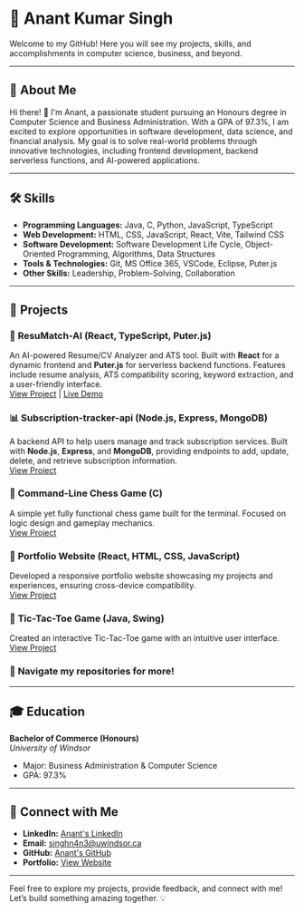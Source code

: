 # 🚀 **Anant Kumar Singh**

Welcome to my GitHub! Here you will see my projects, skills, and accomplishments in computer science, business, and beyond.

---

## 📜 **About Me**

Hi there! 👋 I'm Anant, a passionate student pursuing an Honours degree in Computer Science and Business Administration. With a GPA of 97.3%, I am excited to explore opportunities in software development, data science, and financial analysis. My goal is to solve real-world problems through innovative technologies, including frontend development, backend serverless functions, and AI-powered applications.

---

## 🛠 **Skills**

- **Programming Languages:** Java, C, Python, JavaScript, TypeScript  
- **Web Development:** HTML, CSS, JavaScript, React, Vite, Tailwind CSS  
- **Software Development:** Software Development Life Cycle, Object-Oriented Programming, Algorithms, Data Structures  
- **Tools & Technologies:** Git, MS Office 365, VSCode, Eclipse, Puter.js  
- **Other Skills:** Leadership, Problem-Solving, Collaboration  

---

## 📂 **Projects**

### 🤖 **ResuMatch-AI** (React, TypeScript, Puter.js)  
An AI-powered Resume/CV Analyzer and ATS tool. Built with **React** for a dynamic frontend and **Puter.js** for serverless backend functions. Features include resume analysis, ATS compatibility scoring, keyword extraction, and a user-friendly interface.  
[View Project](https://github.com/techo-anant/ResuMatch-AI) | [Live Demo](https://resu-match-ai.vercel.app)

### 📊 **Subscription-tracker-api** (Node.js, Express, MongoDB)  
A backend API to help users manage and track subscription services. Built with **Node.js**, **Express**, and **MongoDB**, providing endpoints to add, update, delete, and retrieve subscription information.  
[View Project](https://github.com/techo-anant/Subscription-tracker-api)

### 🧩 **Command-Line Chess Game** (C)  
A simple yet fully functional chess game built for the terminal. Focused on logic design and gameplay mechanics.  
[View Project](https://github.com/techo-anant/Command_Line_Chess/blob/main/chess.c)

### 🎨 **Portfolio Website** (React, HTML, CSS, JavaScript)  
Developed a responsive portfolio website showcasing my projects and experiences, ensuring cross-device compatibility.  
[View Project](https://github.com/techo-anant/anant-portfolio)

### 📁 **Tic-Tac-Toe Game** (Java, Swing)  
Created an interactive Tic-Tac-Toe game with an intuitive user interface.  
[View Project](https://github.com/techo-anant/Tic-Tac-Toe/blob/main/tttJframe.java)

### 🔎 **Navigate my repositories for more!**

---

## 🎓 **Education**

**Bachelor of Commerce (Honours)**  
*University of Windsor*  
- Major: Business Administration & Computer Science  
- GPA: 97.3%  

---

## 🤝 **Connect with Me**

- **LinkedIn:** [Anant's LinkedIn](https://www.linkedin.com/in/anantk-singh/)  
- **Email:** [singhn4n3@uwindsor.ca](mailto:singhn4n3@uwindsor.ca)  
- **GitHub:** [Anant's GitHub](https://github.com/techo-anant)  
- **Portfolio:** [View Website](https://techo-anant.github.io/anant-portfolio/)

---

Feel free to explore my projects, provide feedback, and connect with me! Let’s build something amazing together. 💡
